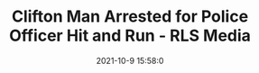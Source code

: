 ---
"title": "Clifton Man Arrested for Police Officer Hit and Run - RLS Media"
"date": "2021-10-9 15:58:0"
"feed_name": "GOOGLENEWSCONSTRUCTION"
"feed_website": "https://news.google.com/search?q=construction%2Bincident&hl=en-US&gl=US&ceid=US:en"
"feed_rss": "https://news.google.com/rss/search?q=construction%2Bincident&hl=en-US&gl=US&ceid=US:en"
"link": "https://www.rlsmedia.com/node/44396"
"source": "{'href': 'https://www.rlsmedia.com', 'title': 'RLS Media'}"
"file": "_posts/2021-1-1-7b7303f61303e7c73c37a2494009b74f9185552c.md"
"accident": "1"
"drilling": "0"
"dead": "0"
"injured": "0"
"arrested": "1"
"place": "unknown place"
"where": "unknown site"
"causes": "unknown"
"place_uri": "unknown place"
---
